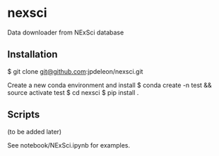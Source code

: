 # nexsci
Data downloader from NExSci database

## Installation
$ git clone git@github.com:jpdeleon/nexsci.git

Create a new conda environment and install
$ conda create -n test && source activate test
$ cd nexsci
$ pip install .

## Scripts
(to be added later)

See notebook/NExSci.ipynb for examples.

